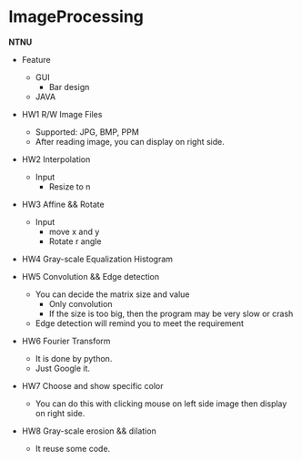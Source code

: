 # ImageProcessing

**NTNU**

- Feature
	- GUI
		- Bar design
	- JAVA

- HW1 R/W Image Files
	- Supported: JPG, BMP, PPM
	- After reading image, you can display on right side.
- HW2 Interpolation
	- Input
		- Resize to n
- HW3 Affine && Rotate
	- Input
		- move x and y
		- Rotate r angle
- HW4 Gray-scale Equalization Histogram
- HW5 Convolution && Edge detection
	- You can decide the matrix size and value 
		- Only convolution
		- If the size is too big, then the program may be very slow or crash
	- Edge detection will remind you to meet the requirement
- HW6 Fourier Transform
	- It is done by python.
	- Just Google it.
- HW7 Choose and show specific color
	- You can do this with clicking mouse on left side image then display on right side.
- HW8 Gray-scale erosion && dilation
	- It reuse some code.
